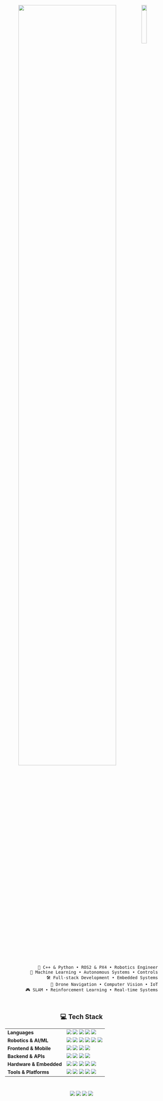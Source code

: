 ﻿<div align="center">

<img src="https://readme-typing-svg.demolab.com?font=Inconsolata&weight=600&size=45&duration=2000&pause=200&color=A7A459&center=true&vCenter=true&multiline=true&repeat=false&random=false&width=1300&height=140&lines=Hola!;I'm+Anuj%2C+a+software+engineer+and+Robotics+Enthusiast%F0%9F%A4%96" width="80%" />
<img src="https://github.com/innng/innng/assets/26755058/5e0ce0fb-c544-4f8c-a307-5849165746d0" width="18%" align="right" />
<br><br>
<pre style="text-align: right;">
     🤖 C++ & Python • ROS2 & PX4 • Robotics Engineer
     🎯 Machine Learning • Autonomous Systems • Controls
     🛠️ Full-stack Development • Embedded Systems
     🚁 Drone Navigation • Computer Vision • IoT
     🎮 SLAM • Reinforcement Learning • Real-time Systems
</pre>
<br>
<h2 style="text-align: center;">💻 Tech Stack</h2>
<table>
  <tr>
    <td><strong>Languages</strong></td>
    <td>
      <img src="https://img.shields.io/badge/C++-00599C?style=flat&logo=c%2B%2B&logoColor=white" />
      <img src="https://img.shields.io/badge/Python-3776AB?style=flat&logo=python&logoColor=white" />
      <img src="https://img.shields.io/badge/C-A8B9CC?style=flat&logo=c&logoColor=black" />
      <img src="https://img.shields.io/badge/JavaScript-F7DF1E?style=flat&logo=javascript&logoColor=black" />
      <img src="https://img.shields.io/badge/MATLAB-0076A8?style=flat&logo=mathworks&logoColor=white" />
    </td>
  </tr>
  <tr>
    <td><strong>Robotics & AI/ML</strong></td>
    <td>
      <img src="https://img.shields.io/badge/ROS2-22314E?style=flat&logo=ros&logoColor=white" />
      <img src="https://img.shields.io/badge/PyTorch-EE4C2C?style=flat&logo=pytorch&logoColor=white" />
      <img src="https://img.shields.io/badge/OpenCV-5C3EE8?style=flat&logo=opencv&logoColor=white" />
      <img src="https://img.shields.io/badge/PX4-000000?style=flat&logo=px4&logoColor=white" />
      <img src="https://img.shields.io/badge/Gazebo-FF6600?style=flat&logo=gazebo&logoColor=white" />
      <img src="https://img.shields.io/badge/Isaac_Sim-000000?style=flat&logo=nvidia&logoColor=76B900" />
    </td>
  </tr>
  <tr>
    <td><strong>Frontend & Mobile</strong></td>
    <td>
      <img src="https://img.shields.io/badge/React-20232A?style=flat&logo=react&logoColor=61DAFB" />
      <img src="https://img.shields.io/badge/Next.js-000000?style=flat&logo=nextdotjs&logoColor=white" />
      <img src="https://img.shields.io/badge/Flutter-02569B?style=flat&logo=flutter&logoColor=white" />
      <img src="https://img.shields.io/badge/Tailwind_CSS-38B2AC?style=flat&logo=tailwind-css&logoColor=white" />
    </td>
  </tr>
  <tr>
    <td><strong>Backend & APIs</strong></td>
    <td>
      <img src="https://img.shields.io/badge/Flask-000000?style=flat&logo=flask&logoColor=white" />
      <img src="https://img.shields.io/badge/Node.js-339933?style=flat&logo=nodedotjs&logoColor=white" />
      <img src="https://img.shields.io/badge/SQL-4479A1?style=flat&logo=mysql&logoColor=white" />
      <img src="https://img.shields.io/badge/REST_API-FF6B6B?style=flat&logo=api&logoColor=white" />
    </td>
  </tr>
  <tr>
    <td><strong>Hardware & Embedded</strong></td>
    <td>
      <img src="https://img.shields.io/badge/Arduino-00979D?style=flat&logo=arduino&logoColor=white" />
      <img src="https://img.shields.io/badge/Raspberry_Pi-A22846?style=flat&logo=raspberry-pi&logoColor=white" />
      <img src="https://img.shields.io/badge/ESP32-000000?style=flat&logo=espressif&logoColor=white" />
      <img src="https://img.shields.io/badge/Embedded_C-A8B9CC?style=flat&logo=c&logoColor=black" />
      <img src="https://img.shields.io/badge/Verilog-4B0082?style=flat&logo=xilinx&logoColor=white" />
    </td>
  </tr>
  <tr>
    <td><strong>Tools & Platforms</strong></td>
    <td>
      <img src="https://img.shields.io/badge/Linux-FCC624?style=flat&logo=linux&logoColor=black" />
      <img src="https://img.shields.io/badge/Docker-2496ED?style=flat&logo=docker&logoColor=white" />
      <img src="https://img.shields.io/badge/Git-F05032?style=flat&logo=git&logoColor=white" />
      <img src="https://img.shields.io/badge/SolidWorks-FF0000?style=flat&logo=solidworks&logoColor=white" />
      <img src="https://img.shields.io/badge/Vivado-FF1B2D?style=flat&logo=xilinx&logoColor=white" />
    </td>
  </tr>
</table>
<br>    

[![](https://img.shields.io/badge/linkedin-0a66c2)](https://www.linkedin.com/in/anuj-vijay-patil/)
[![](https://img.shields.io/badge/github-100000)](https://github.com/AnujPatil110377)
[![](https://img.shields.io/badge/portfolio-ff5722)](https://myportfolio707.netlify.app/)
[![](https://img.shields.io/badge/email-d14836)](mailto:b22ee010@iitj.ac.in)
</div>
